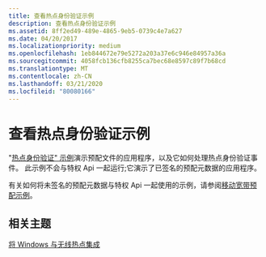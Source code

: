 ```yaml
---
title: 查看热点身份验证示例
description: 查看热点身份验证示例
ms.assetid: 8ff2ed49-489e-4865-9eb5-0739c4e7a627
ms.date: 04/20/2017
ms.localizationpriority: medium
ms.openlocfilehash: 1eb844672e79e5272a203a37e6c946e84957a36a
ms.sourcegitcommit: 4058fcb136cfb8255ca7bec68e8597c89f7b68cd
ms.translationtype: MT
ms.contentlocale: zh-CN
ms.lasthandoff: 03/21/2020
ms.locfileid: "80080166"
---
```

# <a name="review-the-hotspot-authentication-sample"></a>查看热点身份验证示例


"[热点身份验证" 示例](https://docs.microsoft.com/samples/microsoft/windows-universal-samples/hotspotauthentication/)演示预配文件的应用程序，以及它如何处理热点身份验证事件。 此示例不会与特权 Api 一起运行;它演示了已签名的预配元数据的应用程序。

有关如何将未签名的预配元数据与特权 Api 一起使用的示例，请参阅[移动宽带预配示例](https://go.microsoft.com/fwlink/p/?linkid=256401)。

## <a name="span-idrelated_topicsspanrelated-topics"></a><span id="related_topics"></span>相关主题


[将 Windows 与无线热点集成](integrating-windows-with-wireless-hotspots.md)

 

 







